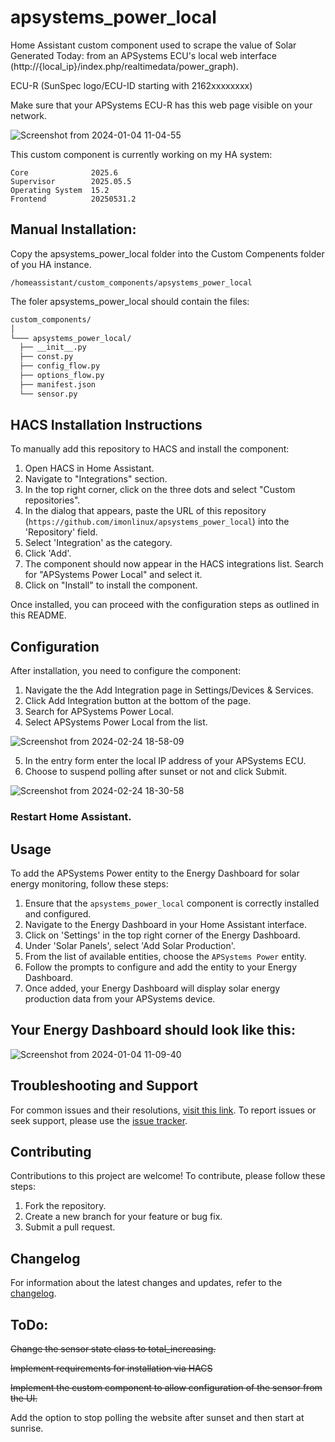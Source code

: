 # apsystems_power_local
Home Assistant custom component used to scrape the value of Solar Generated Today: from an APSystems ECU's local web interface (http://{local_ip}/index.php/realtimedata/power_graph).

ECU-R (SunSpec logo/ECU-ID starting with 2162xxxxxxxx)

Make sure that your APSystems ECU-R has this web page visible on your network.

![Screenshot from 2024-01-04 11-04-55](https://github.com/imonlinux/apsystems_power_local/assets/39863321/af5f3887-0866-43d2-bc7f-36e5c2a71810)

This custom component is currently working on my HA system:
```
Core              2025.6
Supervisor        2025.05.5
Operating System  15.2
Frontend          20250531.2
```

## Manual Installation:

Copy the apsystems_power_local folder into the Custom Compenents folder of you HA instance.

```
/homeassistant/custom_components/apsystems_power_local
```
 The foler apsystems_power_local should contain the files:
```markdown
custom_components/
│
└─── apsystems_power_local/
  ├── __init__.py
  ├── const.py
  ├── config_flow.py
  ├── options_flow.py
  ├── manifest.json
  └── sensor.py
```
## HACS Installation Instructions
To manually add this repository to HACS and install the component:

1. Open HACS in Home Assistant.
2. Navigate to "Integrations" section.
3. In the top right corner, click on the three dots and select "Custom repositories".
4. In the dialog that appears, paste the URL of this repository (`https://github.com/imonlinux/apsystems_power_local`) into the 'Repository' field.
5. Select 'Integration' as the category.
6. Click 'Add'.
7. The component should now appear in the HACS integrations list. Search for "APSystems Power Local" and select it.
8. Click on "Install" to install the component.

Once installed, you can proceed with the configuration steps as outlined in this README.

## Configuration
After installation, you need to configure the component:
1. Navigate the the Add Integration page in Settings/Devices & Services.
2. Click Add Integration button at the bottom of the page.
3. Search for APSystems Power Local.
4. Select APSystems Power Local from the list.

![Screenshot from 2024-02-24 18-58-09](https://github.com/imonlinux/apsystems_power_local/assets/39863321/ecf2a5c1-8e3d-47cb-9809-8d08123bfcd2)

5. In the entry form enter the local IP address of your APSystems ECU.
6. Choose to suspend polling after sunset or not and click Submit.

![Screenshot from 2024-02-24 18-30-58](https://github.com/imonlinux/apsystems_power_local/assets/39863321/63347cb7-e7b4-40ae-aa29-5d715768cf35)

### Restart Home Assistant.

## Usage
To add the APSystems Power entity to the Energy Dashboard for solar energy monitoring, follow these steps:
1. Ensure that the `apsystems_power_local` component is correctly installed and configured.
2. Navigate to the Energy Dashboard in your Home Assistant interface.
3. Click on 'Settings' in the top right corner of the Energy Dashboard.
4. Under 'Solar Panels', select 'Add Solar Production'.
5. From the list of available entities, choose the `APSystems Power` entity.
6. Follow the prompts to configure and add the entity to your Energy Dashboard.
7. Once added, your Energy Dashboard will display solar energy production data from your APSystems device.

## Your Energy Dashboard should look like this:
![Screenshot from 2024-01-04 11-09-40](https://github.com/imonlinux/apsystems_power_local/assets/39863321/7aea674e-38a4-457d-928c-886fe305040c)


## Troubleshooting and Support
For common issues and their resolutions, [visit this link](https://github.com/imonlinux/apsystems_power_local).
To report issues or seek support, please use the [issue tracker](https://github.com/imonlinux/apsystems_power_local/issues).

## Contributing
Contributions to this project are welcome! To contribute, please follow these steps:
1. Fork the repository.
2. Create a new branch for your feature or bug fix.
3. Submit a pull request.

## Changelog
For information about the latest changes and updates, refer to the [changelog](https://github.com/imonlinux/apsystems_power_local/releases).


## ToDo:

~~Change the sensor state class to total_increasing.~~

~~Implement requirements for installation via HACS~~

~~Implement the custom component to allow configuration of the sensor from the UI.~~

Add the option to stop polling the website after sunset and then start at sunrise.
